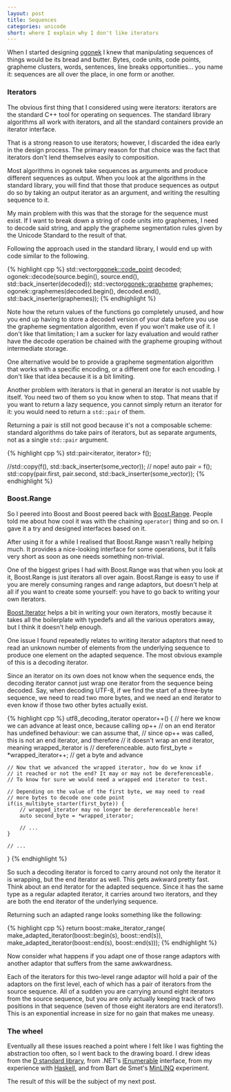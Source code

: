 ```yaml
---
layout: post
title: Sequences
categories: unicode
short: where I explain why I don't like iterators
---
```


When I started designing [ogonek] I knew that manipulating sequences of things
would be its bread and butter. Bytes, code units, code points, grapheme
clusters, words, sentences, line breaks opportunities... you name it: sequences
are all over the place, in one form or another.

### Iterators

The obvious first thing that I considered using were iterators: iterators are
the standard C++ tool for operating on sequences. The standard library
algorithms all work with iterators, and all the standard containers provide an
iterator interface.

That is a strong reason to use iterators; however, I discarded the idea early in
the design process. The primary reason for that choice was the fact that
iterators don't lend themselves easily to composition.

Most algorithms in ogonek take sequences as arguments and produce different
sequences as output.  When you look at the algorithms in the standard library,
you will find that those that produce sequences as output do so by taking an
output iterator as an argument, and writing the resulting sequence to it.

My main problem with this was that the storage for the sequence must exist. If I
want to break down a string of code units into graphemes, I need to decode said
string, and apply the grapheme segmentation rules given by the Unicode Standard
to the result of that.

Following the approach used in the standard library, I would end up with code
similar to the following.

{% highlight cpp %}
std::vector<ogonek::code_point> decoded;
ogonek::decode<encoding>(source.begin(), source.end(), std::back_inserter(decoded));
std::vector<ogonek::grapheme> graphemes;
ogonek::graphemes(decoded.begin(), decoded.end(), std::back_inserter(graphemes));
{% endhighlight %}

Note how the return values of the functions go completely unused, and how you
end up having to store a decoded version of your data before you use the
grapheme segmentation algorithm, even if you won't make use of it. I don't like
that limitation; I am a sucker for lazy evaluation and would rather have the
decode operation be chained with the grapheme grouping without intermediate
storage.

One alternative would be to provide a grapheme segmentation algorithm
that works with a specific encoding, or a different one for each encoding.
I don't like that idea because it is a bit limiting.

Another problem with iterators is that in general an iterator is not usable by
itself.  You need two of them so you know when to stop. That means that if you
want to return a lazy sequence, you cannot simply return an iterator for it: you
would need to return a `std::pair` of them.

Returning a pair is still not good because it's not a composable scheme:
standard algorithms do take pairs of iterators, but as separate arguments, not
as a single `std::pair` argument.

{% highlight cpp %}
std::pair<iterator, iterator> f();

//std::copy(f(), std::back_inserter(some_vector)); // nope!
auto pair = f();
std::copy(pair.first, pair.second, std::back_inserter(some_vector));
{% endhighlight %}

### Boost.Range

So I peered into Boost and Boost peered back with [Boost.Range]. People told me
about how cool it was with the chaining `operator|` thing and so on. I gave it a
try and designed interfaces based on it.

After using it for a while I realised that Boost.Range wasn't really helping
much. It provides a nice-looking interface for some operations, but it falls
very short as soon as one needs something non-trivial.

One of the biggest gripes I had with Boost.Range was that when you look at it,
Boost.Range is just iterators all over again. Boost.Range is easy to use if you
are merely consuming ranges and range adaptors, but doesn't help at all if you
want to create some yourself: you have to go back to writing your own iterators.

[Boost.Iterator] helps a bit in writing your own iterators, mostly because it
takes all the boilerplate with typedefs and all the various operators away, but
I think it doesn't help enough.

One issue I found repeatedly relates to writing iterator adaptors that need to
read an unknown number of elements from the underlying sequence to produce one
element on the adapted sequence. The most obvious example of this is a decoding
iterator.

Since an iterator on its own does not know when the sequence ends, the decoding
iterator cannot just wrap one iterator from the sequence being decoded. Say,
when decoding UTF-8, if we find the start of a three-byte sequence, we need to
read two more bytes, and we need an end iterator to even know if those two other
bytes actually exist.

{% highlight cpp %}
utf8_decoding_iterator operator++() {
    // here we know we can advance at least once, because calling op++
    // on an end iterator has undefined behaviour: we can assume that,
    // since op++ was called, this is not an end iterator, and therefore
    // it doesn't wrap an end iterator, meaning wrapped_iterator is
    // dereferenceable.
    auto first_byte = *wrapped_iterator++; // get a byte and advance

    // Now that we advanced the wrapped iterator, how do we know if
    // it reached or not the end? It may or may not be dereferenceable.
    // To know for sure we would need a wrapped end iterator to test.

    // Depending on the value of the first byte, we may need to read
    // more bytes to decode one code point
    if(is_multibyte_starter(first_byte)) {
        // wrapped_iterator may no longer be dereferenceable here!
        auto second_byte = *wrapped_iterator;

        // ...
    }

    // ...
}
{% endhighlight %}

So such a decoding iterator is forced to carry around not only the iterator it
is wrapping, but the end iterator as well. This gets awkward pretty fast. Think
about an end iterator for the adapted sequence. Since it has the same type as a
regular adapted iterator, it carries around two iterators, and they are both the
end iterator of the underlying sequence.

Returning such an adapted range looks something like the following:

{% highlight cpp %}
return boost::make_iterator_range(
    make_adapted_iterator(boost::begin(s), boost::end(s)),
    make_adapted_iterator(boost::end(s), boost::end(s)));
{% endhighlight %}

Now consider what happens if you adapt one of those range adaptors with another
adaptor that suffers from the same awkwardness.

Each of the iterators for this two-level range adaptor will hold a pair of the
adaptors on the first level, each of which has a pair of iterators from the
source sequence. All of a sudden you are carrying around eight iterators from
the source sequence, but you are only actually keeping track of two positions in
that sequence (seven of those eight iterators are end iterators!). This is an
exponential increase in size for no gain that makes me uneasy.

### The wheel

Eventually all these issues reached a point where I felt like I was fighting the
abstraction too often, so I went back to the drawing board. I drew ideas from
the [D standard library][phobos], from .NET's [IEnumerable] interface, from my
experience with [Haskell][Data.List], and from Bart de Smet's [MinLINQ]
experiment.

The result of this will be the subject of my next post.

 [ogonek]: http://github.com/rmartinho/ogonek
 [Boost.Range]: http://www.boost.org/libs/range/doc/html/index.html
 [Boost.Iterator]: http://www.boost.org/libs/iterator/doc/index.html
 [taussig]: http://github.com/rmartinho/taussig
 [phobos]: http://dlang.org/phobos/std_range.html
 [IEnumerable]: http://msdn.microsoft.com/en-us/library/9eekhta0.aspx
 [Data.List]: http://www.haskell.org/ghc/docs/latest/html/libraries/base/Data-List.html
 [MinLINQ]: http://bartdesmet.net/blogs/bart/archive/2010/01/01/the-essence-of-linq-minlinq.aspx

